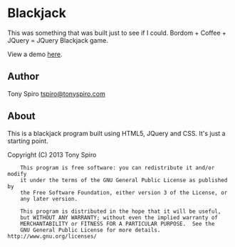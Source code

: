 Blackjack
=============

This was something that was built just to see if I could.  Bordom + Coffee + JQuery = JQuery Blackjack game.

View a demo <a href='http://dev.tonyspiro.com/blackjack'>here</a>.

Author
------
Tony Spiro
tspiro@tonyspiro.com

About
------
This is a blackjack program built using HTML5, JQuery and CSS.  It's just a starting point.

Copyright (C) 2013  Tony Spiro

    	This program is free software: you can redistribute it and/or modify
    	it under the terms of the GNU General Public License as published by
    	the Free Software Foundation, either version 3 of the License, or
    	any later version.

    	This program is distributed in the hope that it will be useful,
    	but WITHOUT ANY WARRANTY; without even the implied warranty of
    	MERCHANTABILITY or FITNESS FOR A PARTICULAR PURPOSE.  See the
    	GNU General Public License for more details. http://www.gnu.org/licenses/
